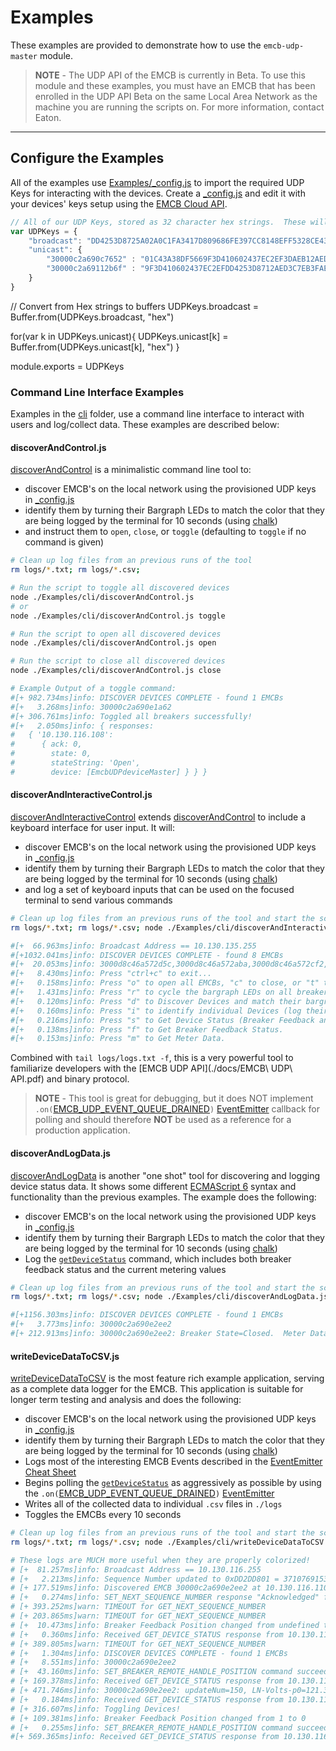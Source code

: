 # Examples

These examples are provided to demonstrate how to use the `emcb-udp-master` module.

> **NOTE** - The UDP API of the EMCB is currently in Beta.  To use this module and these examples, you must have an EMCB that has been enrolled in the UDP API Beta on the same Local Area Network as the machine you are running the scripts on.  For more information, contact Eaton.

------------

## Configure the Examples

All of the examples use [Examples/_config.js](./_config.js) to import the required UDP Keys for interacting with the devices.  Create a [_config.js](./_config.js) and edit it with your devices' keys setup using the [EMCB Cloud API](portal.developer.eatonem.com).

```javascript
// All of our UDP Keys, stored as 32 character hex strings.  These will be converted to Buffers before use in our application
var UDPKeys = {
    "broadcast": "DD4253D8725A02A0C1FA3417D809686FE397CC8148EFF5328CE436644849A225",
    "unicast": {
        "30000c2a690c7652" : "01C43A38DF5669F3D410602437EC2EF3DAEB12AED3C7EB3FA192D581D2AB9F20",
        "30000c2a69112b6f" : "9F3D410602437EC2EFDD4253D8712AED3C7EB3FAE3417D809686FE397CC8148E"
    }
}
```

// Convert from Hex strings to buffers
UDPKeys.broadcast = Buffer.from(UDPKeys.broadcast, "hex")

for(var k in UDPKeys.unicast){
    UDPKeys.unicast[k] = Buffer.from(UDPKeys.unicast[k], "hex")
}

module.exports = UDPKeys


### Command Line Interface Examples

Examples in the [cli](./cli) folder, use a command line interface to interact with users and log/collect data.  These examples are described below:

#### discoverAndControl.js

[discoverAndControl](./cli/discoverAndControl.js) is a minimalistic command line tool to:

- discover EMCB's on the local network using the provisioned UDP keys in [_config.js](./_config.js)
- identify them by turning their Bargraph LEDs to match the color that they are being logged by the terminal for 10 seconds (using [chalk](https://www.npmjs.com/package/chalk))
- and instruct them to `open`, `close`, or `toggle` (defaulting to `toggle` if no command is given)

```bash
# Clean up log files from an previous runs of the tool
rm logs/*.txt; rm logs/*.csv;

# Run the script to toggle all discovered devices
node ./Examples/cli/discoverAndControl.js
# or
node ./Examples/cli/discoverAndControl.js toggle

# Run the script to open all discovered devices
node ./Examples/cli/discoverAndControl.js open

# Run the script to close all discovered devices
node ./Examples/cli/discoverAndControl.js close

# Example Output of a toggle command:
#[+ 982.734ms]info: DISCOVER DEVICES COMPLETE - found 1 EMCBs
#[+   3.268ms]info: 30000c2a690e1a62
#[+ 306.761ms]info: Toggled all breakers successfully!
#[+   2.050ms]info: { responses:
#   { '10.130.116.108':
#      { ack: 0,
#        state: 0,
#        stateString: 'Open',
#        device: [EmcbUDPdeviceMaster] } } }
```

#### discoverAndInteractiveControl.js

[discoverAndInteractiveControl](./cli/discoverAndInteractiveControl.js) extends [discoverAndControl](./cli/discoverAndControl.js) to include a keyboard interface for user input.  It will:

- discover EMCB's on the local network using the provisioned UDP keys in [_config.js](./_config.js)
- identify them by turning their Bargraph LEDs to match the color that they are being logged by the terminal for 10 seconds (using [chalk](https://www.npmjs.com/package/chalk))
- and log a set of keyboard inputs that can be used on the focused terminal to send various commands

```bash
# Clean up log files from an previous runs of the tool and start the script
rm logs/*.txt; rm logs/*.csv; node ./Examples/cli/discoverAndInteractiveControl.js

#[+  66.963ms]info: Broadcast Address == 10.130.135.255
#[+1032.041ms]info: DISCOVER DEVICES COMPLETE - found 8 EMCBs
#[+  20.053ms]info: 3000d8c46a572d5c,3000d8c46a572aba,3000d8c46a572cf2,3000d8c46a572af0,3000d8c46a572b34,3000d8c46a572c34,3000d8c46a572d8a,3000d8c46a572b08
#[+   8.430ms]info: Press "ctrl+c" to exit...
#[+   0.158ms]info: Press "o" to open all EMCBs, "c" to close, or "t" to toggle.
#[+   1.431ms]info: Press "r" to cycle the bargraph LEDs on all breakers through the rainbow.
#[+   0.120ms]info: Press "d" to Discover Devices and match their bargraph LEDs to the logged colors.
#[+   0.160ms]info: Press "i" to identify individual Devices (log their ID's and shine their bargraph color to match terminal for 10 seconds).
#[+   0.216ms]info: Press "s" to Get Device Status (Breaker Feedback and Metering).
#[+   0.138ms]info: Press "f" to Get Breaker Feedback Status.
#[+   0.153ms]info: Press "m" to Get Meter Data.
```

Combined with `tail logs/logs.txt -f`, this is a very powerful tool to familiarize developers with the [EMCB UDP API](./docs/EMCB\ UDP\ API.pdf) and binary protocol.

> **NOTE** - This tool is great for debugging, but it does NOT implement `.on(`[EMCB_UDP_EVENT_QUEUE_DRAINED](./../docs/API.md#EMCB_UDP_EVENT_QUEUE_DRAINED)`)` [EventEmitter](https://nodejs.org/api/events.html) callback for polling and should therefore **NOT** be used as a reference for a production application.

#### discoverAndLogData.js

[discoverAndLogData](./cli/discoverAndLogData.js) is another "one shot" tool for discovering and logging device status data.  It shows some different [ECMAScript 6](https://www.w3schools.com/js/js_es6.asp) syntax and functionality than the previous examples.  The example does the following:

- discover EMCB's on the local network using the provisioned UDP keys in [_config.js](./_config.js)
- identify them by turning their Bargraph LEDs to match the color that they are being logged by the terminal for 10 seconds (using [chalk](https://www.npmjs.com/package/chalk))
- Log the [`getDeviceStatus`](./../docs/API.md#getdevicestatus) command, which includes both breaker feedback status and the current metering values

```bash
# Clean up log files from an previous runs of the tool and start the script
rm logs/*.txt; rm logs/*.csv; node ./Examples/cli/discoverAndLogData.js

#[+1156.303ms]info: DISCOVER DEVICES COMPLETE - found 1 EMCBs
#[+   3.773ms]info: 30000c2a690e2ee2
#[+ 212.913ms]info: 30000c2a690e2ee2: Breaker State=Closed.  Meter Data: updateNum= 71, LN-Volts-p0=121.800, LN-Volts-p1=0000000, Amps-p0=  0.008, Amps-p1=  0.008, Frequency-Hz=60.015
```

#### writeDeviceDataToCSV.js

[writeDeviceDataToCSV](./cli/writeDeviceDataToCSV.js) is the most feature rich example application, serving as a complete data logger for the EMCB. This application is suitable for longer term testing and analysis and does the following:

- discover EMCB's on the local network using the provisioned UDP keys in [_config.js](./_config.js)
- identify them by turning their Bargraph LEDs to match the color that they are being logged by the terminal for 10 seconds (using [chalk](https://www.npmjs.com/package/chalk))
- Logs most of the interesting EMCB Events described in the [EventEmitter Cheat Sheet](./../docs/API.md#eventemitter-cheat-sheet)
- Begins polling the [`getDeviceStatus`](./../docs/API.md#getdevicestatus) as aggressively as possible by using the `.on(`[EMCB_UDP_EVENT_QUEUE_DRAINED](./../docs/API.md#EMCB_UDP_EVENT_QUEUE_DRAINED)`)` [EventEmitter](https://nodejs.org/api/events.html)
- Writes all of the collected data to individual `.csv` files in `./logs`
- Toggles the EMCBs every 10 seconds

```bash
# Clean up log files from an previous runs of the tool and start the script
rm logs/*.txt; rm logs/*.csv; node ./Examples/cli/writeDeviceDataToCSV.js

# These logs are MUCH more useful when they are properly colorized!
# [+  81.257ms]info: Broadcast Address == 10.130.116.255
# [+   2.213ms]info: Sequence Number updated to 0xDD2DD801 = 3710769153
# [+ 177.519ms]info: Discovered EMCB 30000c2a690e2ee2 at 10.130.116.110!
# [+   0.274ms]info: SET_NEXT_SEQUENCE_NUMBER response "Acknowledged" from 10.130.116.110 with Device ID 30000c2a690e2ee2. Sequence Number updated to 0xB7B3E62D = 3082020397
# [+ 393.252ms]warn: TIMEOUT for GET_NEXT_SEQUENCE_NUMBER
# [+ 203.865ms]warn: TIMEOUT for GET_NEXT_SEQUENCE_NUMBER
# [+  10.473ms]info: Breaker Feedback Position changed from undefined to 1
# [+   0.360ms]info: Received GET_DEVICE_STATUS response from 10.130.116.110 with Device ID 30000c2a690e2ee2
# [+ 389.805ms]warn: TIMEOUT for GET_NEXT_SEQUENCE_NUMBER
# [+   1.304ms]info: DISCOVER DEVICES COMPLETE - found 1 EMCBs
# [+   8.551ms]info: 30000c2a690e2ee2
# [+  43.160ms]info: SET_BREAKER_REMOTE_HANDLE_POSITION command succeeded!
# [+ 169.378ms]info: Received GET_DEVICE_STATUS response from 10.130.116.110 with Device ID 30000c2a690e2ee2
# [+ 471.746ms]info: 30000c2a690e2ee2: updateNum=150, LN-Volts-p0=121.333, LN-Volts-p1=0000000, Amps-p0=  0.005, Amps-p1=  0.008, Frequency-Hz=600000
# [+   0.184ms]info: Received GET_DEVICE_STATUS response from 10.130.116.110 with Device ID 30000c2a690e2ee2
# [+ 316.607ms]info: Toggling Devices!
# [+ 109.381ms]info: Breaker Feedback Position changed from 1 to 0
# [+   0.255ms]info: SET_BREAKER_REMOTE_HANDLE_POSITION command succeeded!
#[+ 569.365ms]info: Received GET_DEVICE_STATUS response from 10.130.116.110 with Device ID 30000c2a690e2ee2
```
